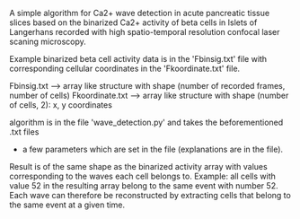 A simple algorithm for Ca2+ wave detection in acute pancreatic tissue slices
based on the binarized Ca2+ activity of beta cells in Islets of Langerhans
recorded with high spatio-temporal resolution confocal laser scaning microscopy.

Example binarized beta cell activity data is in the 'Fbinsig.txt' file with corresponding
cellular coordinates in the 'Fkoordinate.txt' file. 

Fbinsig.txt --> array like structure with shape (number of recorded frames, number of cells)
Fkoordinate.txt --> array like structure with shape (number of cells, 2): x, y coordinates 

algorithm is in the file 'wave_detection.py' and takes the beforementioned .txt files
+ a few parameters which are set in the file (explanations are in the file).

Result is of the same shape as the binarized activity array with values corresponding to the
waves each cell belongs to. Example: all cells with value 52 in the resulting array belong to
the same event with number 52. Each wave can therefore be reconstructed by extracting cells 
that belong to the same event at a given time.